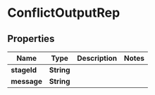 

# ConflictOutputRep


## Properties

| Name | Type | Description | Notes |
|------------ | ------------- | ------------- | -------------|
|**stageId** | **String** |  |  |
|**message** | **String** |  |  |



